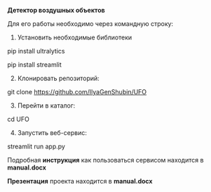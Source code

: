 **Детектор воздушных объектов**

Для его работы необходимо через командную строку:

1) Установить необходимые библиотеки

pip install ultralytics

pip install streamlit

2) Клонировать репозиторий:

git clone https://github.com/IlyaGenShubin/UFO

3) Перейти в каталог:

cd UFO

4) Запустить веб-сервис:

streamlit run app.py

Подробная **инструкция** как пользоваться сервисом находится в **manual.docx**

**Презентация** проекта находится в **manual.docx**
